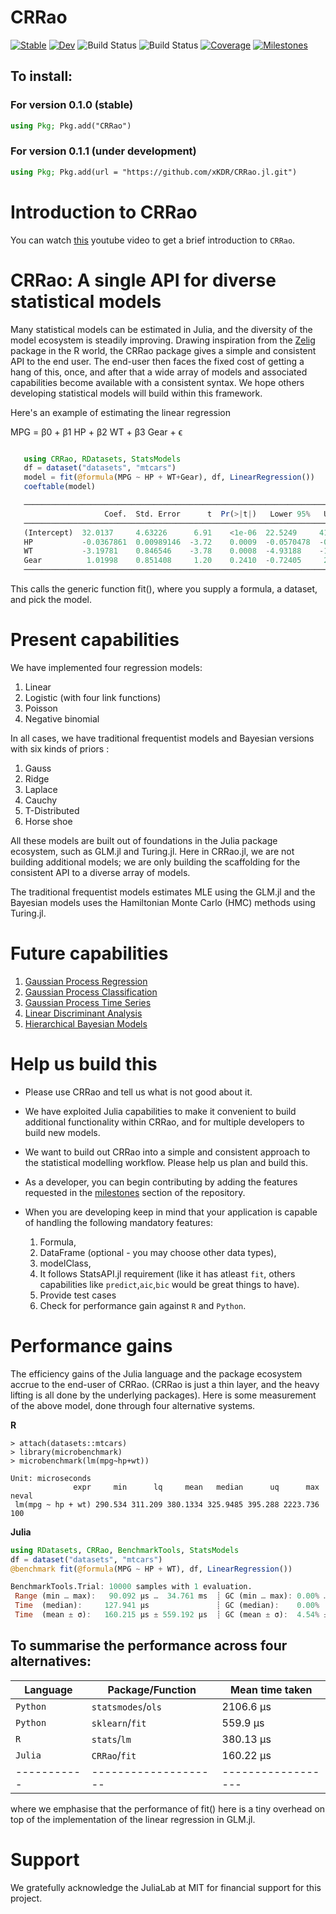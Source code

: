 # CRRao

[![Stable](https://img.shields.io/badge/docs-stable-blue.svg)](https://xKDR.github.io/CRRao.jl/stable)
[![Dev](https://img.shields.io/badge/docs-dev-blue.svg)](https://xKDR.github.io/CRRao.jl/dev)
![Build Status](https://github.com/xKDR/CRRao.jl/actions/workflows/ci.yml/badge.svg)
![Build Status](https://github.com/xKDR/CRRao.jl/actions/workflows/documentation.yml/badge.svg)
[![Coverage](https://codecov.io/gh/xKDR/CRRao.jl/branch/main/graph/badge.svg)](https://codecov.io/gh/xKDR/CRRao.jl)
[![Milestones](https://img.shields.io/badge/-milestones-brightgreen)](https://github.com/xKDR/CRRao.jl/milestones)

## To install: 
### For version 0.1.0 (stable)
```Julia
using Pkg; Pkg.add("CRRao")
```
### For version 0.1.1 (under development)
```Julia
using Pkg; Pkg.add(url = "https://github.com/xKDR/CRRao.jl.git")
```

# Introduction to CRRao

You can watch [this](https://www.youtube.com/live/XIXdO8vNCh4?si=_RXyu47JTSX1TVKh) youtube video to get a brief introduction to `CRRao`.

# CRRao: A single API for diverse statistical models

Many statistical models can be estimated in Julia, and the diversity of the model ecosystem is steadily improving. Drawing inspiration from the [Zelig](http://docs.zeligproject.org/index.html) package in the R world, the CRRao package gives a simple and consistent API to the end user. The end-user then faces the fixed cost of getting a hang of this, once, and after that a wide array of models and associated capabilities become available with a consistent syntax. We hope others developing statistical models will build within this framework. 

Here's an example of estimating the linear regression

MPG = β0 + β1 HP + β2 WT + β3 Gear + ϵ

```Julia

   using CRRao, RDatasets, StatsModels
   df = dataset("datasets", "mtcars")
   model = fit(@formula(MPG ~ HP + WT+Gear), df, LinearRegression())
   coeftable(model)

   ────────────────────────────────────────────────────────────────────────────
                     Coef.  Std. Error      t  Pr(>|t|)   Lower 95%   Upper 95%
   ────────────────────────────────────────────────────────────────────────────
   (Intercept)  32.0137     4.63226      6.91    <1e-06  22.5249     41.5024
   HP           -0.0367861  0.00989146  -3.72    0.0009  -0.0570478  -0.0165243
   WT           -3.19781    0.846546    -3.78    0.0008  -4.93188    -1.46374
   Gear          1.01998    0.851408     1.20    0.2410  -0.72405     2.76401
   ────────────────────────────────────────────────────────────────────────────

   ```

This calls the generic function fit(), where you supply a formula, a dataset, and pick the model.

# Present capabilities

We have implemented four regression models:
1. Linear
2. Logistic (with four link functions) 
3. Poisson 
4. Negative binomial

In all cases, we have traditional frequentist models and Bayesian versions with six kinds of priors :

1. Gauss
2. Ridge
3. Laplace
4. Cauchy
5. T-Distributed
6. Horse shoe 


All these models are built out of foundations in the Julia package ecosystem, such as GLM.jl and Turing.jl. Here in CRRao.jl, we are not building additional models; we are only building the scaffolding for the consistent API to a diverse array of models.

The traditional frequentist models estimates MLE using the GLM.jl and the Bayesian models uses the Hamiltonian Monte Carlo (HMC) methods using Turing.jl.

# Future capabilities
1. [Gaussian Process Regression](https://github.com/xKDR/CRRao.jl/issues/44)
2. [Gaussian Process Classification](https://github.com/xKDR/CRRao.jl/issues/42)
3. [Gaussian Process Time Series](https://github.com/xKDR/CRRao.jl/issues/43)
4. [Linear Discriminant Analysis](https://github.com/xKDR/CRRao.jl/issues/25)
5. [Hierarchical Bayesian Models](https://github.com/xKDR/CRRao.jl/issues/49)



# Help us build this

+ Please use CRRao and tell us what is not good about it.

+ We have exploited Julia capabilities to make it convenient to build additional functionality within CRRao, and for multiple developers to build new models.

+ We want to build out CRRao into a simple and consistent approach to the statistical modelling workflow. Please help us plan and build this.

+ As a developer, you can begin contributing by adding the features requested in the [milestones](https://github.com/xKDR/CRRao.jl/milestones) section of the repository. 

+ When you are developing keep in mind that your application is capable of handling the following mandatory features:
   1. Formula,
   2. DataFrame (optional - you may choose other data types),
   3. modelClass,
   4. It follows StatsAPI.jl requirement (like it has atleast `fit`, others capabilities like `predict`,`aic`,`bic` would be great things to have).
   5. Provide test cases
   6. Check for performance gain against `R` and `Python`.

# Performance gains

The efficiency gains of the Julia language and the package ecosystem accrue to the end-user of CRRao. (CRRao is just a thin layer, and the heavy lifting is all done by the underlying packages). Here is some measurement of the above model, done through four alternative systems.

**R**
```{r}
> attach(datasets::mtcars)
> library(microbenchmark)
> microbenchmark(lm(mpg~hp+wt))
```

```{r}
Unit: microseconds
              expr     min      lq     mean   median      uq      max neval
 lm(mpg ~ hp + wt) 290.534 311.209 380.1334 325.9485 395.288 2223.736   100
```
**Julia**
```julia
using RDatasets, CRRao, BenchmarkTools, StatsModels
df = dataset("datasets", "mtcars")
@benchmark fit(@formula(MPG ~ HP + WT), df, LinearRegression())
```

```julia
BenchmarkTools.Trial: 10000 samples with 1 evaluation.
 Range (min … max):   90.092 μs …  34.761 ms  ┊ GC (min … max): 0.00% … 0.00%
 Time  (median):     127.941 μs               ┊ GC (median):    0.00%
 Time  (mean ± σ):   160.215 μs ± 559.192 μs  ┊ GC (mean ± σ):  4.54% ± 3.30%
```

To summarise the performance across four alternatives:
--------------------------------------------------
Language   |   Package/Function |    Mean time taken
-----------| -------------------|------------------
`Python`   |  `statsmodes`/`ols`|  2106.6 μs
`Python`   |  `sklearn`/`fit`   |   559.9 μs
`R`        |  `stats`/`lm`      |   380.13 μs
`Julia`    |  `CRRao`/`fit`     |    160.22 μs
-----------|--------------------|------------------

where we emphasise that the performance of fit() here is a tiny overhead on top of the implementation of the linear regression in GLM.jl.

# Support

We gratefully acknowledge the JuliaLab at MIT for financial support for this project.
